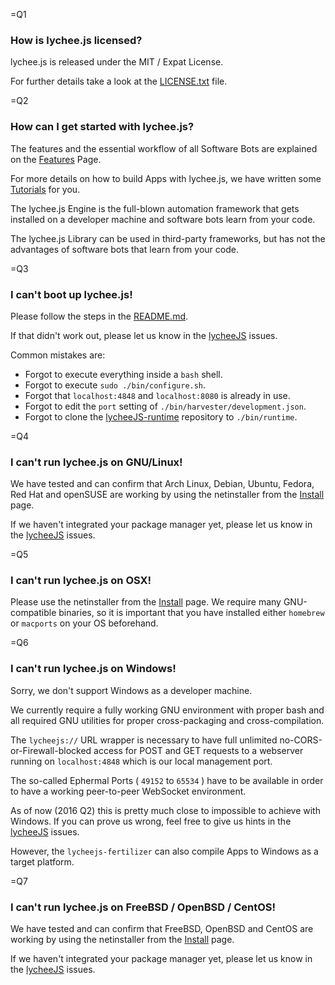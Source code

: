 
=Q1

### How is lychee.js licensed?

lychee.js is released under the MIT / Expat License.

For further details take a look at the [LICENSE.txt](https://github.com/Artificial-Engineering/lycheeJS/blob/master/LICENSE.txt) file.


=Q2

### How can I get started with lychee.js?

The features and the essential workflow of all Software Bots are explained
on the [Features](#!features) Page.

For more details on how to build Apps with lychee.js, we have written some
[Tutorials](#!tutorials) for you.

The lychee.js Engine is the full-blown automation framework that gets
installed on a developer machine and software bots learn from your code.

The lychee.js Library can be used in third-party frameworks, but has not
the advantages of software bots that learn from your code.


=Q3

### I can't boot up lychee.js!

Please follow the steps in the [README.md](https://github.com/Artificial-Engineering/lycheeJS/tree/master/README.md).

If that didn't work out, please let us know in the [lycheeJS](https://github.com/Artificial-Engineering/lycheeJS/issues)
issues.

Common mistakes are:

- Forgot to execute everything inside a `bash` shell.
- Forgot to execute `sudo ./bin/configure.sh`.
- Forgot that `localhost:4848` and `localhost:8080` is already in use.
- Forgot to edit the `port` setting of `./bin/harvester/development.json`.
- Forgot to clone the [lycheeJS-runtime](https://github.com/Artificial-Engineering/lycheeJS-runtime) repository to `./bin/runtime`.


=Q4

### I can't run lychee.js on GNU/Linux!

We have tested and can confirm that Arch Linux, Debian, Ubuntu, Fedora,
Red Hat and openSUSE are working by using the netinstaller from the
[Install](#!install) page.

If we haven't integrated your package manager yet, please let us know in the
[lycheeJS](https://github.com/Artificial-Engineering/lycheeJS/issues) issues.


=Q5

### I can't run lychee.js on OSX!

Please use the netinstaller from the [Install](#!install) page. We require
many GNU-compatible binaries, so it is important that you have installed
either `homebrew` or `macports` on your OS beforehand.


=Q6

### I can't run lychee.js on Windows!

Sorry, we don't support Windows as a developer machine.

We currently require a fully working GNU environment with proper bash and
all required GNU utilities for proper cross-packaging and cross-compilation.

The `lycheejs://` URL wrapper is necessary to have full unlimited
no-CORS-or-Firewall-blocked access for POST and GET requests to a webserver
running on `localhost:4848` which is our local management port.

The so-called Ephermal Ports ( `49152` to `65534` ) have to be available
in order to have a working peer-to-peer WebSocket environment.

As of now (2016 Q2) this is pretty much close to impossible to achieve with
Windows. If you can prove us wrong, feel free to give us hints in the
[lycheeJS](https://github.com/Artificial-Engineering/lycheeJS/issues) issues.

However, the `lycheejs-fertilizer` can also compile Apps to Windows as a
target platform.


=Q7

### I can't run lychee.js on FreeBSD / OpenBSD / CentOS!

We have tested and can confirm that FreeBSD, OpenBSD and CentOS are working
by using the netinstaller from the [Install](#!install) page.

If we haven't integrated your package manager yet, please let us know in the
[lycheeJS](https://github.com/Artificial-Engineering/lycheeJS/issues) issues.

